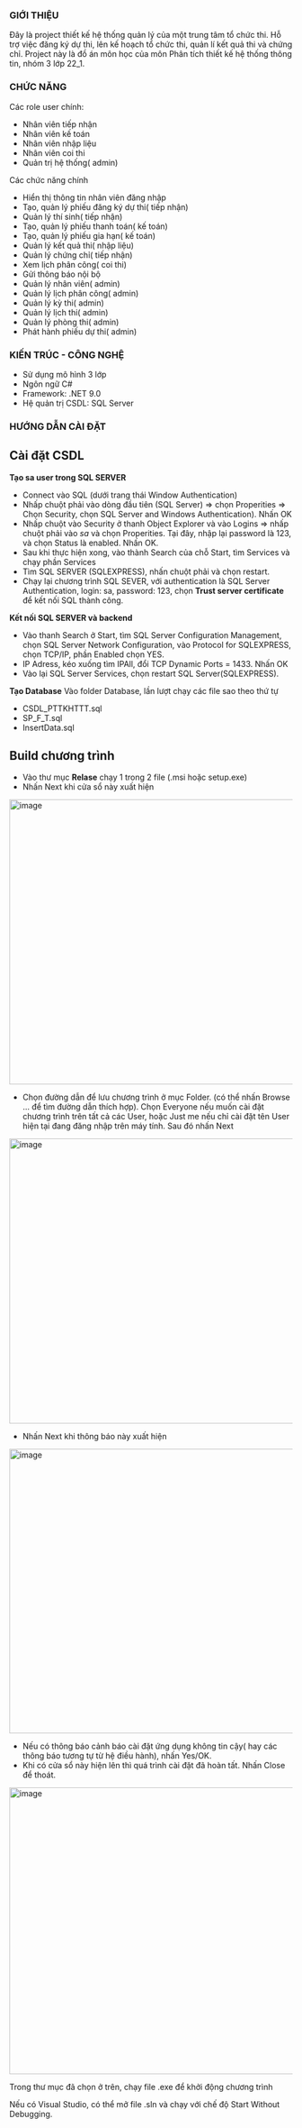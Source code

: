 ### GIỚI THIỆU

Đây là project thiết kế hệ thống quản lý của một trung tâm tổ chức thi. Hỗ trợ việc đăng ký dự thi, lên kế hoạch tổ chức thi, quản lí kết quả thi và chứng chỉ.
Project này là đồ án môn học của môn Phân tích thiết kế hệ thống thông tin, nhóm 3 lớp 22_1.

### CHỨC NĂNG

Các role user chính: 
- Nhân viên tiếp nhận
- Nhân viên kế toán
- Nhân viên nhập liệu
- Nhân viên coi thi
- Quản trị hệ thống( admin)

Các chức năng chính
- Hiển thị thông tin nhân viên đăng nhập
- Tạo, quản lý phiếu đăng ký dự thi( tiếp nhận)
- Quản lý thí sinh( tiếp nhận)
- Tạo, quản lý phiếu thanh toán( kế toán) 
- Tạo, quản lý phiếu gia hạn( kế toán)
- Quản lý kết quả thi( nhập liệu)
- Quản lý chứng chỉ( tiếp nhận)
- Xem lịch phân công( coi thi)
- Gửi thông báo nội bộ
- Quản lý nhân viên( admin)
- Quản lý lịch phân công( admin)
- Quản lý kỳ thi( admin)
- Quản lý lịch thi( admin)
- Quản lý phòng thi( admin)
- Phát hành phiếu dự thi( admin)

### KIẾN TRÚC - CÔNG NGHỆ
- Sử dụng mô hình 3 lớp
- Ngôn ngữ C#
- Framework: .NET 9.0
- Hệ quản trị CSDL: SQL Server
 
### HƯỚNG DẪN CÀI ĐẶT
## Cài đặt CSDL
**Tạo sa user trong SQL SERVER**
- Connect vào SQL (dưới trang thái Window Authentication)
- Nhấp chuột phải vào dòng đầu tiên (SQL Server) => chọn Properities => Chọn Security, chọn SQL Server and Windows Authentication). Nhấn OK
- Nhấp chuột vào Security ở thanh Object Explorer và vào Logins => nhấp chuột phải vào *sa* và chọn Properities. Tại đây, nhập lại password là 123, và chọn Status là enabled. Nhấn OK.
- Sau khi thực hiện xong, vào thành Search của chỗ Start, tìm Services và chạy phần Services
- Tìm SQL SERVER (SQLEXPRESS), nhấn chuột phải và chọn restart.
- Chạy lại chương trình SQL SEVER, với authentication là SQL Server Authentication, login: sa, password: 123, chọn **Trust server certificate** để kết nối SQL thành công.

**Kết nối SQL SERVER và backend**
- Vào thanh Search ở Start, tìm SQL Server Configuration Management, chọn SQL Server Network Configuration, vào Protocol for SQLEXPRESS, chọn TCP/IP, phần Enabled chọn YES.
- IP Adress, kéo xuống tìm IPAll, đổi TCP Dynamic Ports = 1433. Nhấn OK
- Vào lại SQL Server Services, chọn restart SQL Server(SQLEXPRESS).

**Tạo Database**
Vào folder Database, lần lượt chạy các file sao theo thứ tự
- CSDL_PTTKHTTT.sql
- SP_F_T.sql
- InsertData.sql

## Build chương trình
- Vào thư mục **Relase** chạy 1 trong 2 file (.msi hoặc setup.exe)  
- Nhấn Next khi cửa sổ này xuất hiện

<img width="618" height="506" alt="image" src="https://github.com/user-attachments/assets/676663c6-379e-4d8d-8d66-204456d0182c" />

- Chọn đường dẫn để lưu chương trình ở mục Folder. (có thể nhấn Browse … để tìm đường dẫn thích hợp). Chọn Everyone nếu muốn cài đặt chương trình trên tất cả các User, hoặc Just me nếu chỉ cài đặt tên User hiện tại đang đăng nhập trên máy tính. Sau đó nhấn Next

<img width="616" height="506" alt="image" src="https://github.com/user-attachments/assets/2ebac3a6-465d-4b70-86c1-6272f58e7c64" />

- Nhấn Next khi thông báo này xuất hiện

<img width="616" height="505" alt="image" src="https://github.com/user-attachments/assets/3900a995-4ad3-4535-ae44-8a8651eaf212" />

- Nếu có thông báo cảnh báo cài đặt ứng dụng không tin cậy( hay các thông báo tương tự từ hệ điều hành), nhấn Yes/OK.  
- Khi có cửa sổ này hiện lên thì quá trình cài đặt đã hoàn tất. Nhấn Close để thoát.

<img width="614" height="509" alt="image" src="https://github.com/user-attachments/assets/ef7a10b5-68ca-420a-8d5d-1faffb80db44" /> 

Trong thư mục đã chọn ở trên, chạy file .exe để khởi động chương trình  

Nếu có Visual Studio, có thể mở file .sln và chạy với chế độ Start Without Debugging.



